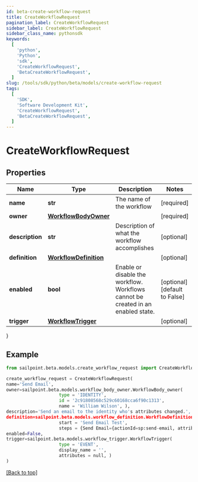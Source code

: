 ```yaml
---
id: beta-create-workflow-request
title: CreateWorkflowRequest
pagination_label: CreateWorkflowRequest
sidebar_label: CreateWorkflowRequest
sidebar_class_name: pythonsdk
keywords:
  [
    'python',
    'Python',
    'sdk',
    'CreateWorkflowRequest',
    'BetaCreateWorkflowRequest',
  ]
slug: /tools/sdk/python/beta/models/create-workflow-request
tags:
  [
    'SDK',
    'Software Development Kit',
    'CreateWorkflowRequest',
    'BetaCreateWorkflowRequest',
  ]
---
```


# CreateWorkflowRequest

## Properties

| Name | Type | Description | Notes |
| --- | --- | --- | --- |
| **name** | **str** | The name of the workflow | [required] |
| **owner** | [**WorkflowBodyOwner**](workflow-body-owner) |  | [required] |
| **description** | **str** | Description of what the workflow accomplishes | [optional] |
| **definition** | [**WorkflowDefinition**](workflow-definition) |  | [optional] |
| **enabled** | **bool** | Enable or disable the workflow. Workflows cannot be created in an enabled state. | [optional] [default to False] |
| **trigger** | [**WorkflowTrigger**](workflow-trigger) |  | [optional] |

}

## Example

```python
from sailpoint.beta.models.create_workflow_request import CreateWorkflowRequest

create_workflow_request = CreateWorkflowRequest(
name='Send Email',
owner=sailpoint.beta.models.workflow_body_owner.WorkflowBody_owner(
                    type = 'IDENTITY',
                    id = '2c91808568c529c60168cca6f90c1313',
                    name = 'William Wilson', ),
description='Send an email to the identity who's attributes changed.',
definition=sailpoint.beta.models.workflow_definition.WorkflowDefinition(
                    start = 'Send Email Test',
                    steps = {Send Email={actionId=sp:send-email, attributes={body=This is a test, from=sailpoint@sailpoint.com, recipientId.$=$.identity.id, subject=test}, nextStep=success, selectResult=null, type=ACTION}, success={type=success}}, ),
enabled=False,
trigger=sailpoint.beta.models.workflow_trigger.WorkflowTrigger(
                    type = 'EVENT',
                    display_name = '',
                    attributes = null, )
)

```

[[Back to top]](#)
